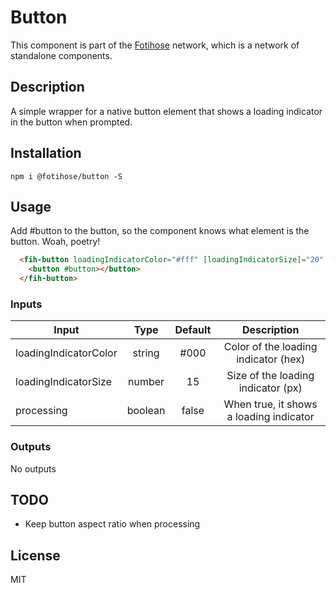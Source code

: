 # Button

This component is part of the [Fotihose](https://github.com/halloverden/fotihose) network, which is a network of standalone components.

## Description
A simple wrapper for a native button element that shows a loading indicator in the button when prompted. 

## Installation
```
npm i @fotihose/button -S
```

## Usage

Add #button to the button, so the component knows what element is the button. Woah, poetry! 

```html
  <fih-button loadingIndicatorColor="#fff" [loadingIndicatorSize]="20" [processing]=true>
    <button #button></button>
  </fih-button>
```

### Inputs

| Input                   | Type     | Default  | Description |
|-------------------------|:--------:|:--------:|:-----------:|
| loadingIndicatorColor   | string   | #000     | Color of the loading indicator (hex)
| loadingIndicatorSize    | number   | 15       | Size of the loading indicator (px)
| processing              | boolean  | false    | When true, it shows a loading indicator

### Outputs

No outputs

## TODO
- Keep button aspect ratio when processing

## License
MIT
